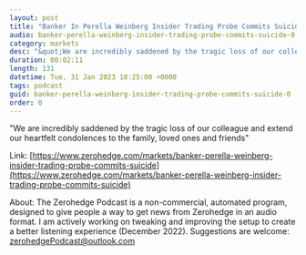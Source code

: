 ```yaml
---
layout: post
title: "Banker In Perella Weinberg Insider Trading Probe Commits Suicide"
audio: banker-perella-weinberg-insider-trading-probe-commits-suicide-0
category: markets
desc: "&quot;We are incredibly saddened by the tragic loss of our colleague and extend our heartfelt condolences to the family, loved ones and friends&quot;"
duration: 00:02:11
length: 131
datetime: Tue, 31 Jan 2023 18:25:00 +0000
tags: podcast
guid: banker-perella-weinberg-insider-trading-probe-commits-suicide-0
order: 0
---
```

&quot;We are incredibly saddened by the tragic loss of our colleague and extend our heartfelt condolences to the family, loved ones and friends&quot;

Link: [https://www.zerohedge.com/markets/banker-perella-weinberg-insider-trading-probe-commits-suicide](https://www.zerohedge.com/markets/banker-perella-weinberg-insider-trading-probe-commits-suicide)

About: The Zerohedge Podcast is a non-commercial, automated program, designed to give people a way to get news from Zerohedge in an audio format.  I am actively working on tweaking and improving the setup to create a better listening experience (December 2022).  Suggestions are welcome: [zerohedgePodcast@outlook.com](mailto:zerohedgePodcast@outlook.com)